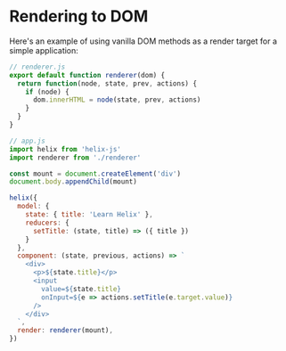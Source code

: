 # Rendering to DOM

Here's an example of using vanilla DOM methods as a render target for a simple application:

```javascript
// renderer.js
export default function renderer(dom) {
  return function(node, state, prev, actions) {
    if (node) {
      dom.innerHTML = node(state, prev, actions)
    }
  }
}
```

```javascript
// app.js
import helix from 'helix-js'
import renderer from './renderer'

const mount = document.createElement('div')
document.body.appendChild(mount)

helix({
  model: {
    state: { title: 'Learn Helix' },
    reducers: {
      setTitle: (state, title) => ({ title })
    }
  },
  component: (state, previous, actions) => `
    <div>
      <p>${state.title}</p>
      <input
        value=${state.title}
        onInput=${e => actions.setTitle(e.target.value)}
      />
    </div>
  `,
  render: renderer(mount),
})
```